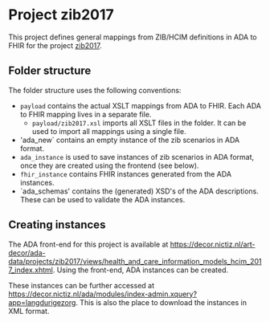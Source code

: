 # Project zib2017

This project defines general mappings from ZIB/HCIM definitions in ADA to FHIR for the project [zib2017](https://decor.nictiz.nl/art-decor/decor-project--zib2017bbr-).

## Folder structure

The folder structure uses the following conventions:
- `payload` contains the actual XSLT mappings from ADA to FHIR. Each ADA to FHIR mapping lives in a separate file.
  - `payload/zib2017.xsl` imports all XSLT files in the folder. It can be used to import all mappings using a single file.
- 'ada_new` contains an empty instance of the zib scenarios in ADA format.
- `ada_instance` is used to save instances of zib scenarios in ADA format, once they are created using the frontend (see below).
- `fhir_instance` contains FHIR instances generated from the ADA instances.
- `ada_schemas' contains the (generated) XSD's of the ADA descriptions. These can be used to validate the ADA instances.

## Creating instances

The ADA front-end for this project is available at https://decor.nictiz.nl/art-decor/ada-data/projects/zib2017/views/health_and_care_information_models_hcim_2017_index.xhtml. Using the front-end, ADA instances can be created. 

These instances can be further accessed at https://decor.nictiz.nl/ada/modules/index-admin.xquery?app=langdurigezorg. This is also the place to download the instances in XML format.


